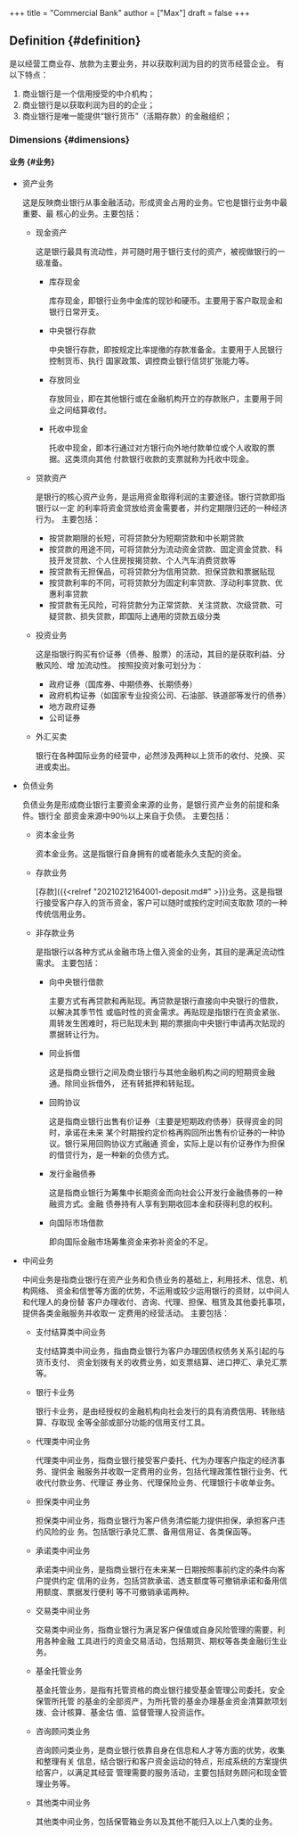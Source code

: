 +++
title = "Commercial Bank"
author = ["Max"]
draft = false
+++

## Definition {#definition}

是以经营工商业存、放款为主要业务，并以获取利润为目的的货币经营企业。
有以下特点：

1.  商业银行是一个信用授受的中介机构；
2.  商业银行是以获取利润为目的的企业；
3.  商业银行是唯一能提供“银行货币”（活期存款）的金融组织；


### Dimensions {#dimensions}


#### 业务 {#业务}

<!--list-separator-->

-  资产业务

    这是反映商业银行从事金融活动，形成资金占用的业务。它也是银行业务中最重要、最
    核心的业务。主要包括：

    <!--list-separator-->

    -  现金资产

        这是银行最具有流动性，并可随时用于银行支付的资产，被视做银行的一级准备。

        <!--list-separator-->

        -  库存现金

            库存现金，即银行业务中金库的现钞和硬币。主要用于客户取现金和银行日常开支。

        <!--list-separator-->

        -  中央银行存款

            中央银行存款，即按规定比率提缴的存款准备金。主要用于人民银行控制货币、执行
            国家政策、调控商业银行信贷扩张能力等。

        <!--list-separator-->

        -  存放同业

            存放同业，即在其他银行或在金融机构开立的存款账户，主要用于同业之间结算收付。

        <!--list-separator-->

        -  托收中现金

            托收中现金，即本行通过对方银行向外地付款单位或个人收取的票据。这类须向其他
            付款银行收款的支票就称为托收中现金。

    <!--list-separator-->

    -  贷款资产

        是银行的核心资产业务，是运用资金取得利润的主要途径。银行贷款即指银行以一定
        的利率将资金贷放给资金需要者，并约定期限归还的一种经济行为。
        主要包括：

        <!--list-separator-->

        -  按贷款期限的长短，可将贷款分为短期贷款和中长期贷款

        <!--list-separator-->

        -  按贷款的用途不同，可将贷款分为流动资金贷款、固定资金贷款、科技开发贷款、个人住房按揭贷款、个人汽车消费贷款等

        <!--list-separator-->

        -  按贷款有无担保品，可将贷款分为信用贷款、担保贷款和票据贴现

        <!--list-separator-->

        -  按贷款利率的不同，可将贷款分为固定利率贷款、浮动利率贷款、优惠利率贷款

        <!--list-separator-->

        -  按贷款有无风险，可将贷款分为正常贷款、关注贷款、次级贷款、可疑贷款、损失贷款，即国际上通用的贷款五级分类

    <!--list-separator-->

    -  投资业务

        这是指银行购买有价证券（债券、股票）的活动，其目的是获取利益、分散风险、增
        加流动性。
        按照投资对象可划分为：

        <!--list-separator-->

        -  政府证券（国库券、中期债券、长期债券）

        <!--list-separator-->

        -  政府机构证券（如国家专业投资公司、石油部、铁道部等发行的债券）

        <!--list-separator-->

        -  地方政府证券

        <!--list-separator-->

        -  公司证券

    <!--list-separator-->

    -  外汇买卖

        银行在各种国际业务的经营中，必然涉及两种以上货币的收付、兑换、买进或卖出。

<!--list-separator-->

-  负债业务

    负债业务是形成商业银行主要资金来源的业务，是银行资产业务的前提和条件。银行全
    部资金来源中90％以上来自于负债。
    主要包括：

    <!--list-separator-->

    -  资本金业务

        资本金业务。这是指银行自身拥有的或者能永久支配的资金。

    <!--list-separator-->

    -  存款业务

        [存款]({{<relref "20210212164001-deposit.md#" >}})业务。这是指银行接受客户存入的货币资金，客户可以随时或按约定时间支取款
        项的一种传统信用业务。

    <!--list-separator-->

    -  非存款业务

        是指银行以各种方式从金融市场上借入资金的业务，其目的是满足流动性需求。
        主要包括：

        <!--list-separator-->

        -  向中央银行借款

            主要方式有再贷款和再贴现。再贷款是银行直接向中央银行的借款，以解决其季节性
            或临时性的资金需求。再贴现是指银行在资金紧张、周转发生困难时，将已贴现未到
            期的票据向中央银行申请再次贴现的票据转让行为。

        <!--list-separator-->

        -  同业拆借

            这是指商业银行之间及商业银行与其他金融机构之间的短期资金融通。除同业拆借外，
            还有转抵押和转贴现。

        <!--list-separator-->

        -  回购协议

            这是指商业银行出售有价证券（主要是短期政府债券）获得资金的同时，承诺在未来
            某个时期按约定价格再购回所出售有价证券的一种协议。银行采用回购协议方式融通
            资金，实际上是以有价证券作为担保的借贷行为，是一种新的负债方式。

        <!--list-separator-->

        -  发行金融债券

            这是指商业银行为筹集中长期资金而向社会公开发行金融债券的一种融资方式。金融
            债券持有人享有到期收回本金和获得利息的权利。

        <!--list-separator-->

        -  向国际市场借款

            即向国际金融市场筹集资金来弥补资金的不足。

<!--list-separator-->

-  中间业务

    中间业务是指商业银行在资产业务和负债业务的基础上，利用技术、信息、机构网络、
    资金和信誉等方面的优势，不运用或较少运用银行的资财，以中间人和代理人的身份替
    客户办理收付、咨询、代理、担保、租赁及其他委托事项，提供各类金融服务并收取一
    定费用的经营活动。
    主要包括：

    <!--list-separator-->

    -  支付结算类中间业务

        支付结算类中间业务，指由商业银行为客户办理因债权债务关系引起的与货币支付、
        资金划拨有关的收费业务，如支票结算、进口押汇、承兑汇票等。

    <!--list-separator-->

    -  银行卡业务

        银行卡业务，是由经授权的金融机构向社会发行的具有消费信用、转账结算、存取现
        金等全部或部分功能的信用支付工具。

    <!--list-separator-->

    -  代理类中间业务

        代理类中间业务，指商业银行接受客户委托、代为办理客户指定的经济事务、提供金
        融服务并收取一定费用的业务，包括代理政策性银行业务、代收代付款业务、代理证
        券业务、代理保险业务、代理银行卡收单业务。

    <!--list-separator-->

    -  担保类中间业务

        担保类中间业务，指商业银行为客户债务清偿能力提供担保，承担客户违约风险的业
        务。包括银行承兑汇票、备用信用证、各类保函等。

    <!--list-separator-->

    -  承诺类中间业务

        承诺类中间业务，是指商业银行在未来某一日期按照事前约定的条件向客户提供约定
        信用的业务，包括贷款承诺、透支额度等可撤销承诺和备用信用额度、票据发行便利
        等不可撤销承诺两种。

    <!--list-separator-->

    -  交易类中间业务

        交易类中间业务，指商业银行为满足客户保值或自身风险管理的需要，利用各种金融
        工具进行的资金交易活动，包括期货、期权等各类金融衍生业务。

    <!--list-separator-->

    -  基金托管业务

        基金托管业务，是指有托管资格的商业银行接受基金管理公司委托，安全保管所托管
        的基金的全部资产，为所托管的基金办理基金资金清算款项划拨、会计核算、基金估
        值、监督管理人投资运作。

    <!--list-separator-->

    -  咨询顾问类业务

        咨询顾问类业务，是商业银行依靠自身在信息和人才等方面的优势，收集和整理有关
        信息，结合银行和客户资金运动的特点，形成系统的方案提供给客户，以满足其经营
        管理需要的服务活动，主要包括财务顾问和现金管理业务等。

    <!--list-separator-->

    -  其他类中间业务

        其他类中间业务，包括保管箱业务以及其他不能归入以上八类的业务。
